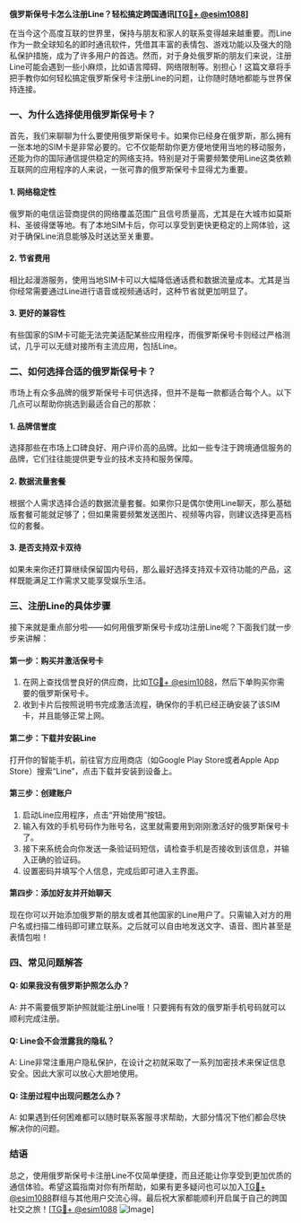 **俄罗斯保号卡怎么注册Line？轻松搞定跨国通讯[[TG💪+ @esim1088](https://t.me/s/esim1088)]**

在当今这个高度互联的世界里，保持与朋友和家人的联系变得越来越重要。而Line作为一款全球知名的即时通讯软件，凭借其丰富的表情包、游戏功能以及强大的隐私保护措施，成为了许多用户的首选。然而，对于身处俄罗斯的朋友们来说，注册Line可能会遇到一些小麻烦，比如语言障碍、网络限制等。别担心！这篇文章将手把手教你如何轻松搞定俄罗斯保号卡注册Line的问题，让你随时随地都能与世界保持连接。

### 一、为什么选择使用俄罗斯保号卡？

首先，我们来聊聊为什么要使用俄罗斯保号卡。如果你已经身在俄罗斯，那么拥有一张本地的SIM卡是非常必要的。它不仅能帮助你更方便地使用当地的移动服务，还能为你的国际通信提供稳定的网络支持。特别是对于需要频繁使用Line这类依赖互联网的应用程序的人来说，一张可靠的俄罗斯保号卡显得尤为重要。

#### 1. 网络稳定性
俄罗斯的电信运营商提供的网络覆盖范围广且信号质量高，尤其是在大城市如莫斯科、圣彼得堡等地。有了本地SIM卡后，你可以享受到更快更稳定的上网体验，这对于确保Line消息能够及时送达至关重要。

#### 2. 节省费用
相比起漫游服务，使用当地SIM卡可以大幅降低通话费和数据流量成本。尤其是当你经常需要通过Line进行语音或视频通话时，这种节省就更加明显了。

#### 3. 更好的兼容性
有些国家的SIM卡可能无法完美适配某些应用程序，而俄罗斯保号卡则经过严格测试，几乎可以无缝对接所有主流应用，包括Line。

### 二、如何选择合适的俄罗斯保号卡？

市场上有众多品牌的俄罗斯保号卡可供选择，但并不是每一款都适合每个人。以下几点可以帮助你挑选到最适合自己的那款：

#### 1. 品牌信誉度
选择那些在市场上口碑良好、用户评价高的品牌。比如一些专注于跨境通信服务的品牌，它们往往能提供更专业的技术支持和服务保障。

#### 2. 数据流量套餐
根据个人需求选择合适的数据流量套餐。如果你只是偶尔使用Line聊天，那么基础版套餐可能就足够了；但如果需要频繁发送图片、视频等内容，则建议选择更高档位的套餐。

#### 3. 是否支持双卡双待
如果未来你还打算继续保留国内号码，那么最好选择支持双卡双待功能的产品，这样既能满足工作需求又能享受娱乐生活。

### 三、注册Line的具体步骤

接下来就是重点部分啦——如何用俄罗斯保号卡成功注册Line呢？下面我们就一步步来讲解：

#### 第一步：购买并激活保号卡
1. 在网上查找信誉良好的供应商，比如[TG💪+ @esim1088](https://t.me/s/esim1088)，然后下单购买你需要的俄罗斯保号卡。
2. 收到卡片后按照说明书完成激活流程，确保你的手机已经正确安装了该SIM卡，并且能够正常上网。

#### 第二步：下载并安装Line
打开你的智能手机，前往官方应用商店（如Google Play Store或者Apple App Store）搜索“Line”，点击下载并安装到设备上。

#### 第三步：创建账户
1. 启动Line应用程序，点击“开始使用”按钮。
2. 输入有效的手机号码作为账号名，这里就需要用到刚刚激活好的俄罗斯保号卡了。
3. 接下来系统会向你发送一条验证码短信，请检查手机是否接收到该信息，并输入正确的验证码。
4. 设置密码并填写个人信息，完成后即可进入主界面。

#### 第四步：添加好友并开始聊天
现在你可以开始添加俄罗斯的朋友或者其他国家的Line用户了。只需输入对方的用户名或扫描二维码即可建立联系。之后就可以自由地发送文字、语音、图片甚至是表情包啦！

### 四、常见问题解答

#### Q: 如果我没有俄罗斯护照怎么办？
A: 并不需要俄罗斯护照就能注册Line哦！只要拥有有效的俄罗斯手机号码就可以顺利完成注册。

#### Q: Line会不会泄露我的隐私？
A: Line非常注重用户隐私保护，在设计之初就采取了一系列加密技术来保证信息安全。因此大家可以放心大胆地使用。

#### Q: 注册过程中出现问题怎么办？
A: 如果遇到任何困难都可以随时联系客服寻求帮助，大部分情况下他们都会尽快解决你的问题。

### 结语

总之，使用俄罗斯保号卡注册Line不仅简单便捷，而且还能让你享受到更加优质的通信体验。希望这篇指南对你有所帮助，如果有更多疑问也可以加入[TG💪+ @esim1088](https://t.me/s/esim1088)群组与其他用户交流心得。最后祝大家都能顺利开启属于自己的跨国社交之旅！[[TG💪+ @esim1088](https://t.me/s/esim1088) ![Image](https://i.postimg.cc/4NQfJmqS/Snipaste-2025-05-13-00-14-12.png)]